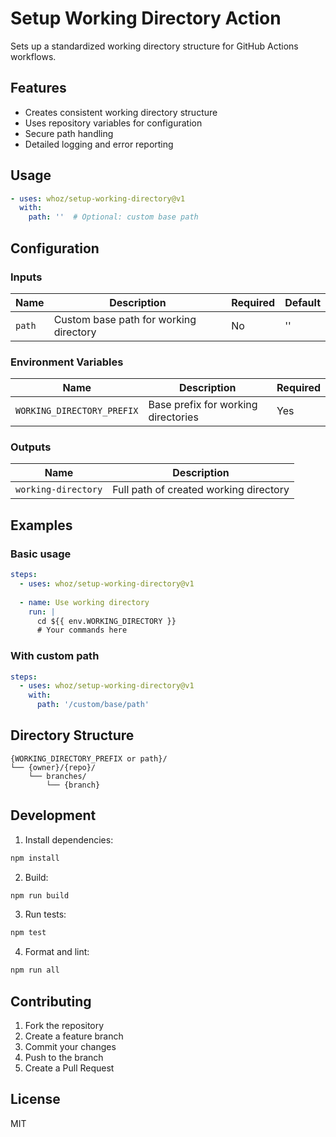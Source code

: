 # Setup Working Directory Action

Sets up a standardized working directory structure for GitHub Actions workflows.

## Features

- Creates consistent working directory structure
- Uses repository variables for configuration
- Secure path handling
- Detailed logging and error reporting

## Usage

```yaml
- uses: whoz/setup-working-directory@v1
  with:
    path: ''  # Optional: custom base path
```

## Configuration

### Inputs

| Name | Description | Required | Default |
|------|-------------|----------|---------|
| `path` | Custom base path for working directory | No | '' |

### Environment Variables

| Name | Description | Required |
|------|-------------|----------|
| `WORKING_DIRECTORY_PREFIX` | Base prefix for working directories | Yes |

### Outputs

| Name | Description |
|------|-------------|
| `working-directory` | Full path of created working directory |

## Examples

### Basic usage

```yaml
steps:
  - uses: whoz/setup-working-directory@v1
    
  - name: Use working directory
    run: |
      cd ${{ env.WORKING_DIRECTORY }}
      # Your commands here
```

### With custom path

```yaml
steps:
  - uses: whoz/setup-working-directory@v1
    with:
      path: '/custom/base/path'
```

## Directory Structure

```
{WORKING_DIRECTORY_PREFIX or path}/
└── {owner}/{repo}/
    └── branches/
        └── {branch}
```

## Development

1. Install dependencies:
```bash
npm install
```

2. Build:
```bash
npm run build
```

3. Run tests:
```bash
npm test
```

4. Format and lint:
```bash
npm run all
```

## Contributing

1. Fork the repository
2. Create a feature branch
3. Commit your changes
4. Push to the branch
5. Create a Pull Request

## License

MIT